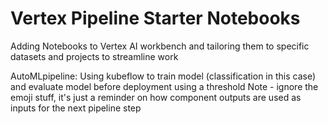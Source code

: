 # Vertex Pipeline Starter Notebooks

Adding Notebooks to Vertex AI workbench and tailoring them to specific datasets and projects to streamline work

AutoMLpipeline: Using kubeflow to train model (classification in this case) and evaluate model before deployment using a threshold
                Note - ignore the emoji stuff, it's just a reminder on how component outputs are used as inputs for the next pipeline step
